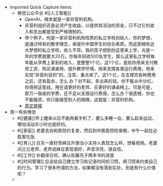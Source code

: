 - Imported Quick Capture items:
    - 微信公众平台  #[[人工智能]]
        - OpenAI，根本就是一家非营利机构。
        - 非营利组织还是必须产生收益，以提供其活动的资金，只不过它的收入和支出都是受到严格限制的。
        - 举个例子。你是一家非营利机构性质的私立学校创始人，你的梦想，是通过特有的教学理念，来提升中国学生的综合素质。而这家拥有远大梦想的私立学校，收入不菲。我的孩子想到你这里来上学，光是一年的学费就要大20万。你每年招收500名学生，那么这家私立学校每年能从学费上拿到的收入，是整整1个亿。这1个亿，是给你用来支付教师工资、购买课桌椅、提升教学环境，用来支撑各类运行费用，用来实现“非营利目的”的。注意，重点来了。这1个亿，在支撑完各种费用之后，还有盈余，怎么 办？对不起，多出来的钱，你不能从中分红。你得把这笔钱，用在请更好的老师、买更好的课桌椅上。可是可是，那万一我收的学费，还不足以支撑运行费用，怎么办？很遗憾，你也不能融资。你只能接受别人的捐赠。这就是：非营利机构。
        - [原文链接](https://mp.weixin.qq.com/s/8E1eoL45LTZxqMwhoUrYzw)
- 周一有些倦怠
    - #[[健康]]早上醒来以后不能再看手机了，要么多睡一会，要么起来运动，哪怕活动半小时也是好的。
    - #[[家庭]] 老婆去协和医院约复查，然后到中医医院检查眼，中午一起在必胜客吃饭
    - #[[育儿]] 白天一直好奇麻豆升旗当小主持人表现怎么样，想看视频。老婆问兰兰老师，老师说麻豆表现很好，声音洪亮，很自信。
    - #[[工作]] 补翻译合同，确认佐藤亮子两本书的进度
    - #[[时间管理]] 应该给自己建立学习和记录时间的习惯，用习惯来约束自己的行为。学习了很多所谓的方法，如果都没有落到实处，到底有什么价值呢？
    - 
